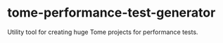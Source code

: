 # tome-performance-test-generator
Utility tool for creating huge Tome projects for performance tests.
